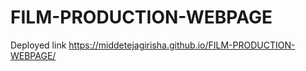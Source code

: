 # FILM-PRODUCTION-WEBPAGE
Deployed link https://middetejagirisha.github.io/FILM-PRODUCTION-WEBPAGE/

